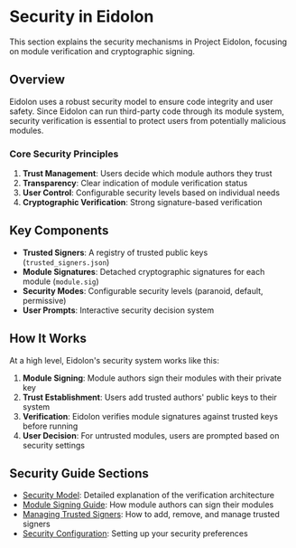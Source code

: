 # Security in Eidolon

This section explains the security mechanisms in Project Eidolon, focusing on module verification and cryptographic signing.

## Overview

Eidolon uses a robust security model to ensure code integrity and user safety. Since Eidolon can run third-party code through its module system, security verification is essential to protect users from potentially malicious modules.

### Core Security Principles

1. **Trust Management**: Users decide which module authors they trust
2. **Transparency**: Clear indication of module verification status
3. **User Control**: Configurable security levels based on individual needs
4. **Cryptographic Verification**: Strong signature-based verification

## Key Components

- **Trusted Signers**: A registry of trusted public keys (`trusted_signers.json`)
- **Module Signatures**: Detached cryptographic signatures for each module (`module.sig`)
- **Security Modes**: Configurable security levels (paranoid, default, permissive)
- **User Prompts**: Interactive security decision system

## How It Works

At a high level, Eidolon's security system works like this:

1. **Module Signing**: Module authors sign their modules with their private key
2. **Trust Establishment**: Users add trusted authors' public keys to their system
3. **Verification**: Eidolon verifies module signatures against trusted keys before running
4. **User Decision**: For untrusted modules, users are prompted based on security settings

## Security Guide Sections

- [Security Model](model.md): Detailed explanation of the verification architecture
- [Module Signing Guide](signing-modules.md): How module authors can sign their modules
- [Managing Trusted Signers](trusted-signers.md): How to add, remove, and manage trusted signers
- [Security Configuration](configuration.md): Setting up your security preferences